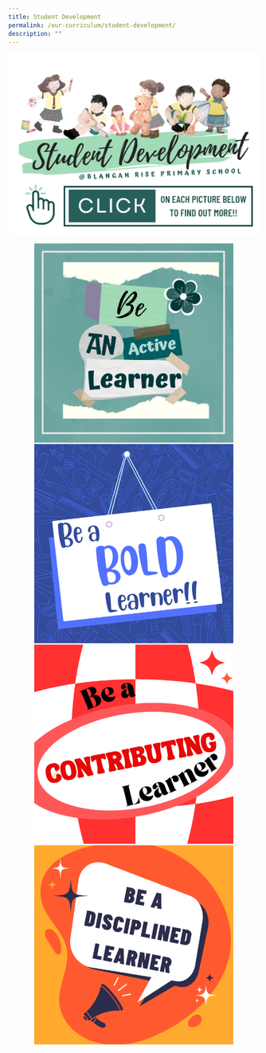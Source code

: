 ```yaml
---
title: Student Development
permalink: /our-curriculum/student-development/
description: ""
---
```

![](/images/2023%20Photos/Student%20Development/image1.png)
<div class="column"> <div class="row"> <div style="width:100%;text-align:center;"> <a href="https://www.blangahrisepri.moe.edu.sg/subpages-for-sd/active-learner/"> <img height="400" width="400" src="/images/2023%20Photos/Student%20Development/image2.png"> </a><a href="https://www.blangahrisepri.moe.edu.sg/subpages-for-sd/bold-learner/"> <img height="400" width="400" src="/images/2023%20Photos/Student%20Development/image3.png"> </a></div><a href="https://www.w3schools.com"> </a></div><a href="https://www.w3schools.com"> </a>
<div class="column"><a href="https://www.w3schools.com"> </a><div class="row"><a href="https://www.w3schools.com"> </a><div style="width:100%;text-align:center;"><a href="https://www.w3schools.com"> </a><a href="https://www.blangahrisepri.moe.edu.sg/subpages-for-sd/contributing-learner/"> <img height="400" width="400" src="/images/2023%20Photos/Student%20Development/image4.png"> </a><a href="https://www.blangahrisepri.moe.edu.sg/subpages-for-sd/disciplined-learner/"> <img height="400" width="400" src="/images/2023%20Photos/Student%20Development/image5.png"> </a></div><a href="https://www.w3schools.com"> </a></div></div></div>